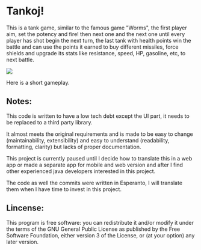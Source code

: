 # Tankoj!

This is a tank game, similar to the famous game "Worms", the first player aim, set the potency and fire! then next one and the next one until every player has shot begin the next turn, the last tank with health points win the battle and can use the points it earned to buy different missiles, force shields and upgrade its stats like resistance, speed, HP, gasoline, etc, to next battle.


[![](https://img.youtube.com/vi/C3QphZC7b80/hqdefault.jpg)](https://youtu.be/C3QphZC7b80)

Here is a short gameplay.

## Notes:

This code is written to have a low tech debt except the UI part, it needs to be replaced to a third party library.

It almost meets the original requirements and is made to be easy to change (maintainability, extensibility) and easy to understand (readability, formatting, clarity) but lacks of proper documentation.

This project is currently paused until I decide how to translate this in a web app or made a separate app for mobile and web version and after I find other experienced java developers interested in this project.

The code as well the commits were written in Esperanto, I will translate them when I have time to invest in this project.

## Lincense:

This program is free software: you can redistribute it and/or modify
    it under the terms of the GNU General Public License as published by
    the Free Software Foundation, either version 3 of the License, or
    (at your option) any later version.
